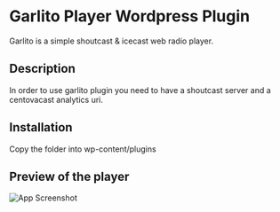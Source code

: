 # Garlito Player Wordpress Plugin

Garlito is a simple shoutcast & icecast web radio player.

## Description

In order to use garlito plugin you need to have a shoutcast server and a centovacast analytics uri.

## Installation

Copy the folder into wp-content/plugins


## Preview of the player

![App Screenshot](https://boheme-radio.com/wp-content/uploads/2021/09/playerr.png)

  
